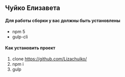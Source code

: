## Чуйко Елизавета


#### Для работы сборки у вас должны быть установлены
* npm 5
* gulp-cli

#### Как установить проект
1. clone https://github.com/Lizachuiko/
2. npm i
3. gulp

